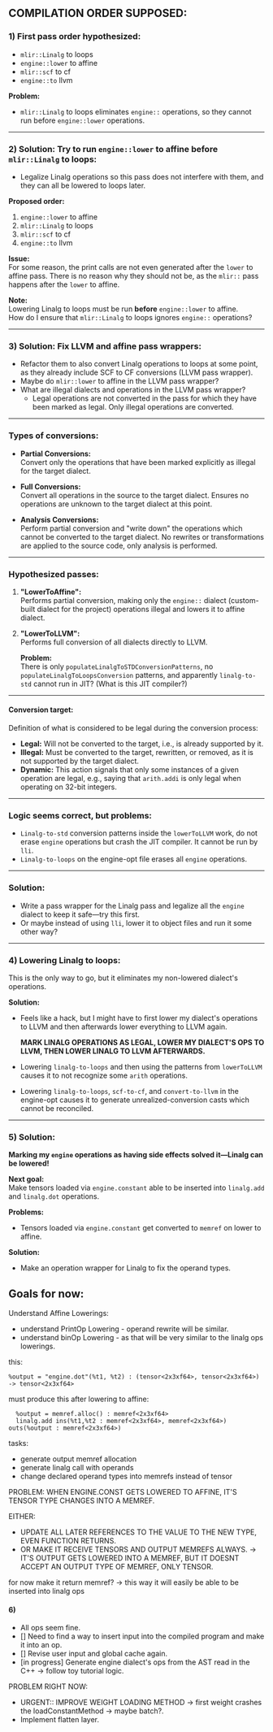 ## COMPILATION ORDER SUPPOSED:

### 1) First pass order hypothesized:
- `mlir::Linalg` to loops  
- `engine::lower` to affine  
- `mlir::scf` to cf  
- `engine::to` llvm  

**Problem:**  
- `mlir::Linalg` to loops eliminates `engine::` operations, so they cannot run before `engine::lower` operations.

---

### 2) Solution: Try to run `engine::lower` to affine before `mlir::Linalg` to loops:
- Legalize Linalg operations so this pass does not interfere with them, and they can all be lowered to loops later.

**Proposed order:**  
1. `engine::lower` to affine  
2. `mlir::Linalg` to loops  
3. `mlir::scf` to cf  
4. `engine::to` llvm  

**Issue:**  
For some reason, the print calls are not even generated after the `lower` to affine pass. There is no reason why they should not be, as the `mlir::` pass happens after the `lower` to affine.  

**Note:**  
Lowering Linalg to loops must be run **before** `engine::lower` to affine.  
How do I ensure that `mlir::Linalg` to loops ignores `engine::` operations?

---

### 3) Solution: Fix LLVM and affine pass wrappers:
- Refactor them to also convert Linalg operations to loops at some point, as they already include SCF to CF conversions (LLVM pass wrapper).
- Maybe do `mlir::lower` to affine in the LLVM pass wrapper?
- What are illegal dialects and operations in the LLVM pass wrapper?  
    - Legal operations are not converted in the pass for which they have been marked as legal. Only illegal operations are converted.

---

### Types of conversions:
- **Partial Conversions:**  
  Convert only the operations that have been marked explicitly as illegal for the target dialect.  

- **Full Conversions:**  
  Convert all operations in the source to the target dialect. Ensures no operations are unknown to the target dialect at this point.  

- **Analysis Conversions:**  
  Perform partial conversion and "write down" the operations which cannot be converted to the target dialect. No rewrites or transformations are applied to the source code, only analysis is performed.

---

### Hypothesized passes:

1. **"LowerToAffine":**  
   Performs partial conversion, making only the `engine::` dialect (custom-built dialect for the project) operations illegal and lowers it to affine dialect.

2. **"LowerToLLVM":**  
   Performs full conversion of all dialects directly to LLVM.  

   **Problem:**  
   There is only `populateLinalgToSTDConversionPatterns`, no `populateLinalgToLoopsConversion` patterns, and apparently `linalg-to-std` cannot run in JIT? (What is this JIT compiler?)

---

#### Conversion target:
Definition of what is considered to be legal during the conversion process:
- **Legal:** Will not be converted to the target, i.e., is already supported by it.  
- **Illegal:** Must be converted to the target, rewritten, or removed, as it is not supported by the target dialect.  
- **Dynamic:** This action signals that only some instances of a given operation are legal, e.g., saying that `arith.addi` is only legal when operating on 32-bit integers.

---

### Logic seems correct, but problems:
- `Linalg-to-std` conversion patterns inside the `lowerToLLVM` work, do not erase `engine` operations but crash the JIT compiler. It cannot be run by `lli`.  
- `Linalg-to-loops` on the engine-opt file erases all `engine` operations.

---

### Solution:
- Write a pass wrapper for the Linalg pass and legalize all the `engine` dialect to keep it safe—try this first.  
- Or maybe instead of using `lli`, lower it to object files and run it some other way?

---

### 4) Lowering Linalg to loops:
This is the only way to go, but it eliminates my non-lowered dialect's operations.

**Solution:**  
- Feels like a hack, but I might have to first lower my dialect's operations to LLVM and then afterwards lower everything to LLVM again.  

  **MARK LINALG OPERATIONS AS LEGAL, LOWER MY DIALECT'S OPS TO LLVM, THEN LOWER LINALG TO LLVM AFTERWARDS.**

- Lowering `linalg-to-loops` and then using the patterns from `lowerToLLVM` causes it to not recognize some `arith` operations.  
- Lowering `linalg-to-loops`, `scf-to-cf`, and `convert-to-llvm` in the engine-opt causes it to generate unrealized-conversion casts which cannot be reconciled.

---

### 5) Solution:
**Marking my `engine` operations as having side effects solved it—Linalg can be lowered!**  

**Next goal:**  
Make tensors loaded via `engine.constant` able to be inserted into `linalg.add` and `linalg.dot` operations.  

**Problems:**  
- Tensors loaded via `engine.constant` get converted to `memref` on lower to affine.  

**Solution:**  
- Make an operation wrapper for Linalg to fix the operand types.  

## Goals for now:
   Understand Affine Lowerings:
   - understand PrintOp Lowering - operand rewrite will be similar. 
   - understand binOp Lowering - as that will be very similar to the linalg ops lowerings.


  

this:
``` mlir
%output = "engine.dot"(%t1, %t2) : (tensor<2x3xf64>, tensor<2x3xf64>) -> tensor<2x3xf64>
```
must produce this after lowering to affine:
```mlir
  %output = memref.alloc() : memref<2x3xf64>
  linalg.add ins(%t1,%t2 : memref<2x3xf64>, memref<2x3xf64>) outs(%output : memref<2x3xf64>)
```

tasks:
 - generate output memref allocation
 - generate linalg call with operands
 - change declared operand types into memrefs instead of tensor


 PROBLEM: WHEN ENGINE.CONST GETS LOWERED TO AFFINE, IT'S TENSOR TYPE CHANGES INTO A MEMREF.

 EITHER:
 - UPDATE ALL LATER REFERENCES TO THE VALUE TO THE NEW TYPE, EVEN FUNCTION RETURNS.
 - OR MAKE IT RECEIVE TENSORS AND OUTPUT MEMREFS ALWAYS. -> IT'S OUTPUT GETS LOWERED INTO A MEMREF, BUT IT DOESNT ACCEPT AN OUTPUT TYPE OF MEMREF, ONLY TENSOR.

 for now make it return memref? -> this way it will easily be able to be inserted into linalg ops


#### 6) 

 - All ops seem fine. 
 - [] Need to find a way to insert input into the compiled program and make it into an op.
 - [] Revise user input and global cache again.
 - [in progress] Generate engine dialect's ops from the AST read in the C++ -> follow toy tutorial logic.

 PROBLEM RIGHT NOW:

  - URGENT:: IMPROVE WEIGHT LOADING METHOD -> first weight crashes the loadConstantMethod -> maybe batch?.
  - Implement flatten layer.

